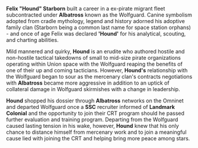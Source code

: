 **Felix "Hound" Starborn** built a career in a ex-pirate migrant fleet subcontracted under **Albatross** known as the Wolfguard. Canine symbolism adopted from cradle mythology, legend and history adorned his adoptive family clan (Starborn being a common last name for space station orphans) - and once of age Felix was declared **'Hound'** for his analytical, scouting, and charting abilities. 

Mild mannered and quirky, **Hound** is an erudite who authored hostile and non-hostile tactical takedowns of small to mid-size pirate organizations operating within Union space with the Wolfguard reaping the benefits of one of their up and coming tacticians. However, **Hound's** relationship with the Wolfguard began to sour as the mercenary clan's contracts negotiations with **Albatross** became more aggressive in addition to an uptick of collateral damage in Wolfguard skirmishes with a change in leadership.

**Hound** shopped his dossier through **Albatross** networks on the Omninet and departed Wolfguard once a **SSC** recruiter informed of **Landmark Colonial** and the opportunity to join their CRT program should he passed further evaluation and training program.
Departing from the Wolfguard caused lasting tension in his wake, however, **Hound** knew that his only chance to distance himself from mercenary work and to join a meaningful cause lied with joining the CRT and helping bring more peace among stars.